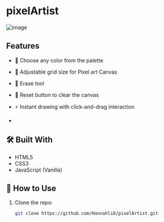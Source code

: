 # pixelArtist
![image](https://user-images.githubusercontent.com/46640853/183540758-7f6885da-0649-419e-b9e2-80771cc3533d.png)

## Features

- 🎨 Choose any color from the palette
- 🧱 Adjustable grid size for Pixel art Canvas
- 🧹 Erase tool
- 🔄 Reset button to clear the canvas
- ⚡ Instant drawing with click-and-drag interaction

- 
## 🛠️ Built With

- HTML5
- CSS3
- JavaScript (Vanilla)
  
## 🧪 How to Use

1. Clone the repo:
   ```bash
   git clone https://github.com/Hannahli6/pixelArtist.git

